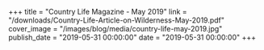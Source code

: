 +++
title = "Country Life Magazine - May 2019"
link = "/downloads/Country-Life-Article-on-Wilderness-May-2019.pdf"
cover_image = "/images/blog/media/country-life-may-2019.jpg"
publish_date = "2019-05-31 00:00:00"
date = "2019-05-31 00:00:00"
+++